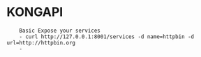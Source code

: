 # KONGAPI
		Basic Expose your services
		- curl http://127.0.0.1:8001/services -d name=httpbin -d url=http://httpbin.org
		- 
